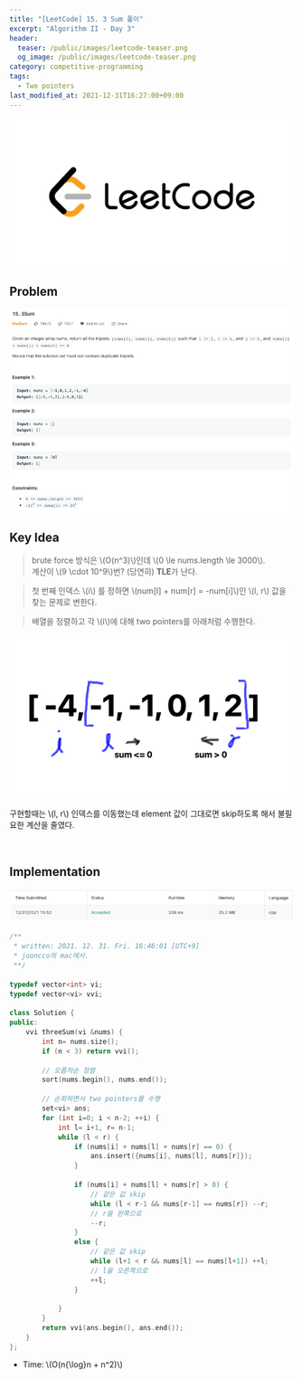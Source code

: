 ```yaml
---
title: "[LeetCode] 15. 3 Sum 풀이"
excerpt: "Algorithm II - Day 3"
header:
  teaser: /public/images/leetcode-teaser.png
  og_image: /public/images/leetcode-teaser.png
category: competitive-programming
tags:
  - Two pointers
last_modified_at: 2021-12-31T16:27:00+09:00
---
```

<a href="https://leetcode.com/">
    <img src="/public/images/leetcode-logo.jpeg"/>
</a>

## Problem
<a href="https://leetcode.com/problems/3sum/">
    <img src="/public/images/leetcode-15.png"/>
</a>

<br/>

## Key Idea

> brute force 방식은 \\(O(n^3)\\)인데 \\(0 \le nums.length \le 3000\\).  
계산이 \\(9 \cdot 10^9\\)번? (당연히) **TLE**가 난다.

> 첫 번째 인덱스 \\(i\\) 를 정하면 \\(num[l] + num[r] = -num[i]\\)인 \\(l, r\\) 값을 찾는 문제로 변한다.

> 배열을 정렬하고 각 \\(i\\)에 대해 two pointers를 아래처럼 수행한다.

<img src="/public/images/leetcode-15-figure-1.png"/>

구현할때는 \\(l, r\\) 인덱스를 이동했는데 element 값이 그대로면 skip하도록 해서 불필요한 계산을 줄였다.

<br/>

## Implementation
<img src="/public/images/leetcode-15-result.png"/>

```cpp
/**
 * written: 2021. 12. 31. Fri. 16:46:01 [UTC+9]
 * jooncco의 mac에서.
 **/

typedef vector<int> vi;
typedef vector<vi> vvi;

class Solution {
public:
    vvi threeSum(vi &nums) {
        int n= nums.size();
        if (n < 3) return vvi();
        
        // 오름차순 정렬
        sort(nums.begin(), nums.end());
        
        // 순회하면서 two pointers를 수행
        set<vi> ans;
        for (int i=0; i < n-2; ++i) {
            int l= i+1, r= n-1;
            while (l < r) {
                if (nums[i] + nums[l] + nums[r] == 0) {
                    ans.insert({nums[i], nums[l], nums[r]});
                }

                if (nums[i] + nums[l] + nums[r] > 0) {
                    // 같은 값 skip
                    while (l < r-1 && nums[r-1] == nums[r]) --r;
                    // r을 왼쪽으로
                    --r;
                }
                else {
                    // 같은 값 skip
                    while (l+1 < r && nums[l] == nums[l+1]) ++l;
                    // l을 오른쪽으로
                    ++l;
                }
                
            }
        }
        return vvi(ans.begin(), ans.end());
    }
};

```

- Time: \\(O(n{\log}n + n^2)\\)